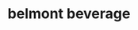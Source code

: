 ---
title: "belmont beverage"
url: /fort-wayne/belmont-beverage-west-state-boulevard/
shop: Spirituosen
---